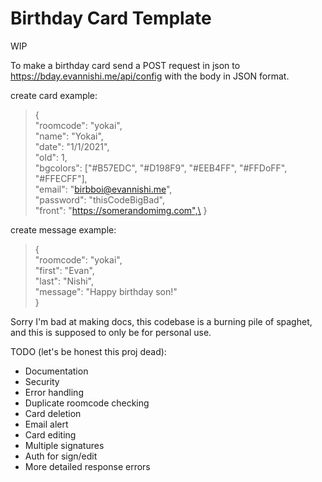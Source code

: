 # Birthday Card Template

WIP

To make a birthday card send a POST request in json to https://bday.evannishi.me/api/config with the body in JSON format.  

create card example:

>{\
>	"roomcode": "yokai",\
>	"name": "Yokai",\
>	"date": "1/1/2021",\
>    "old": 1,\
>	"bgcolors": ["#B57EDC", "#D198F9", "#EEB4FF", "#FFDoFF", "#FFECFF"],\
>    "email": "birbboi@evannishi.me",\
>	"password": "thisCodeBigBad",\
>   "front": "https://somerandomimg.com",\
>}

create message example:
>{\
>   "roomcode": "yokai",\
>   "first": "Evan",\
>   "last": "Nishi",\
>   "message": "Happy birthday son!"\
>}

Sorry I'm bad at making docs, this codebase is a burning pile of spaghet, and this is supposed to only be for personal use.

TODO (let's be honest this proj dead):
- Documentation
- Security
- Error handling
- Duplicate roomcode checking
- Card deletion
- Email alert
- Card editing
- Multiple signatures
- Auth for sign/edit
- More detailed response errors